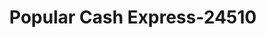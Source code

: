 ---
f_zip-code: 91401
f_state-code: CA
title: Popular Cash Express-24510
f_phone: 818-901-6221
f_city-only: Van Nuys
f_address: 13667 Victory Boulevard Van Nuys
f_location-unique-id: '24510'
slug: popular-cash-express-24510
updated-on: '2024-05-30T13:46:58.046Z'
created-on: '2024-05-30T13:36:59.803Z'
published-on: '2024-05-30T13:54:32.469Z'
f_city-state: cms/city/van-nuys-ca.md
f_company: cms/company/popular-cash-express.md
f_state: cms/state/california.md
layout: '[payday-loan].html'
tags: payday-loan
---